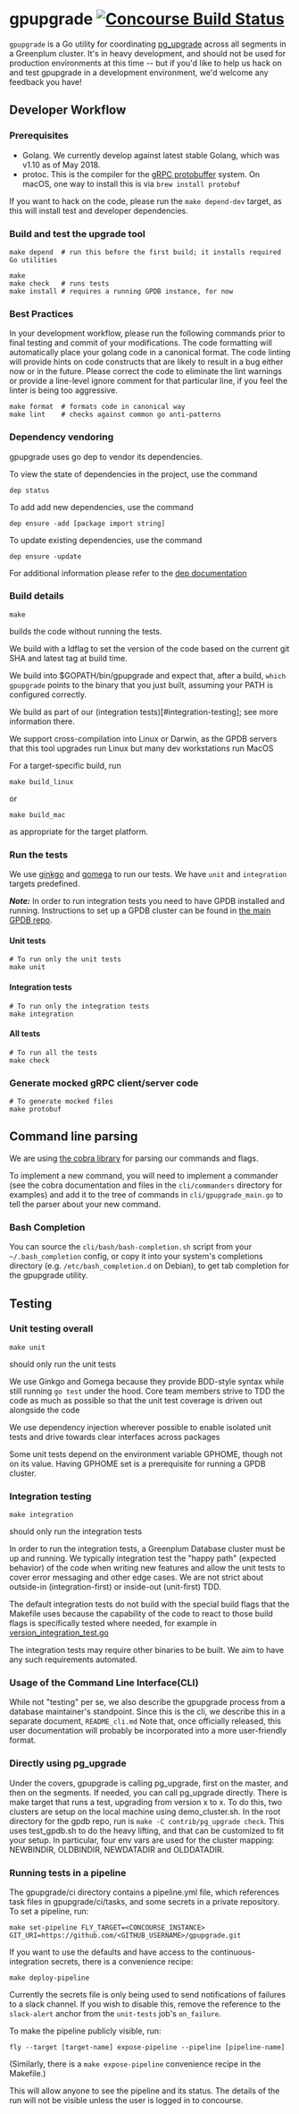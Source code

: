 # gpupgrade [![Concourse Build Status](https://prod.ci.gpdb.pivotal.io/api/v1/teams/main/pipelines/gpupgrade/badge)](https://prod.ci.gpdb.pivotal.io/teams/main/pipelines/gpupgrade)

`gpupgrade` is a Go utility for coordinating
[pg_upgrade](https://www.postgresql.org/docs/current/static/pgupgrade.html)
across all segments in a Greenplum cluster. It's in heavy development, and
should not be used for production environments at this time -- but if you'd like
to help us hack on and test gpupgrade in a development environment, we'd welcome
any feedback you have!

## Developer Workflow

### Prerequisites

- Golang. We currently develop against latest stable Golang, which was v1.10 as of May 2018.
- protoc. This is the compiler for the [gRPC protobuffer](https://grpc.io/) system.
On macOS, one way to install this is via `brew install protobuf`

If you want to hack on the code, please run the `make depend-dev` target, as
this will install test and developer dependencies.

### Build and test the upgrade tool

```
make depend  # run this before the first build; it installs required Go utilities

make
make check   # runs tests
make install # requires a running GPDB instance, for now
```

### Best Practices

In your development workflow, please run the following commands prior to final testing 
and commit of your modifications.  The code formatting will automatically place your
golang code in a canonical format.  The code linting will provide hints on code
constructs that are likely to result in a bug either now or in the future.  Please
correct the code to eliminate the lint warnings or provide a line-level ignore
comment for that particular line, if you feel the linter is being too aggressive. 

```
make format  # formats code in canonical way
make lint    # checks against common go anti-patterns
```

### Dependency vendoring

gpupgrade uses go dep to vendor its dependencies.

To view the state of dependencies in the project, use the command
```
dep status
```

To add add new dependencies, use the command
```
dep ensure -add [package import string]
```

To update existing dependencies, use the command
```
dep ensure -update
```

For additional information please refer to the [dep documentation](https://golang.github.io/dep/docs/daily-dep.html)

### Build details

```
make
```
builds the code without running the tests.

We build with a ldflag to set the version of the code based on the current
git SHA and latest tag at build time.

We build into $GOPATH/bin/gpupgrade and expect that, after a build,
`which gpupgrade` points to the binary that you just built, assuming
your PATH is configured correctly.

We build as part of our (integration tests)[#integration-testing]; see more
information there.

We support cross-compilation into Linux or Darwin, as the GPDB servers that
this tool upgrades run Linux but many dev workstations run MacOS

For a target-specific build, run
```
make build_linux
```
or
```
make build_mac
```
as appropriate for the target platform.

### Run the tests

We use [ginkgo](https://github.com/onsi/ginkgo) and [gomega](https://github.com/onsi/gomega) to run our tests. We have `unit` and `integration` targets predefined.

***Note:*** In order to run integration tests you need to have GPDB installed and running. Instructions to set up a GPDB cluster can be found in [the main GPDB repo](https://github.com/greenplum-db/gpdb).

#### Unit tests
```
# To run only the unit tests
make unit
```
#### Integration tests
```
# To run only the integration tests
make integration
```
#### All tests
```
# To run all the tests
make check
```

### Generate mocked gRPC client/server code
```
# To generate mocked files
make protobuf
```

## Command line parsing

We are using [the cobra library](https://github.com/spf13/cobra) for
parsing our commands and flags.

To implement a new command, you will need to implement a commander (see the cobra documentation and files in the `cli/commanders` directory for examples) and add it to the tree of commands in `cli/gpupgrade_main.go` to tell the parser about your new command.

### Bash Completion

You can source the `cli/bash/bash-completion.sh` script from your
`~/.bash_completion` config, or copy it into your system's completions directory
(e.g.  `/etc/bash_completion.d` on Debian), to get tab completion for the
gpupgrade utility.

## Testing

### Unit testing overall

```
make unit
```
should only run the unit tests

We use Ginkgo and Gomega because they provide BDD-style syntax while still
running `go test` under the hood. Core team members strive to TDD the code as
much as possible so that the unit test coverage is driven out alongside the code

We use dependency injection wherever possible to enable isolated unit tests
and drive towards clear interfaces across packages

Some unit tests depend on the environment variable GPHOME, though not on its value. Having GPHOME set is a prerequisite for running a GPDB cluster.

### Integration testing

```
make integration
```
should only run the integration tests

In order to run the integration tests, a Greenplum Database cluster must be up and
running.
We typically integration test the "happy path" (expected behavior) of the code
when writing new features and allow the unit tests to cover error messaging
and other edge cases. We are not strict about outside-in (integration-first)
or inside-out (unit-first) TDD.

The default integration tests do not build with the special build flags that
the Makefile uses because the capability of the code to react to those build
flags is specifically tested where needed, for example in
[version_integration_test.go](integrations/version_integration_test.go)

The integration tests may require other binaries to be built. We aim to have
any such requirements automated.

### Usage of the Command Line Interface(CLI)

While not "testing" per se, we also describe the gpupgrade process from a database 
maintainer's standpoint.  Since this is the cli, we describe this in a separate
document, ```README_cli.md```  Note that, once officially released, this user
documentation will probably be incorporated into a more user-friendly format.

### Directly using pg_upgrade

Under the covers, gpupgrade is calling pg_upgrade, first on the master, and
then on the segments. If needed, you can call pg_upgrade directly. There is
make target that runs a test, upgrading from version x to x. To do this, two
clusters are setup on the local machine using demo_cluster.sh. In the root
directory for the gpdb repo, run is `make -C contrib/pg_upgrade check`. This
uses test_gpdb.sh to do the heavy lifting, and that can be customized to fit
your setup. In particular, four env vars are used for the cluster mapping:
NEWBINDIR, OLDBINDIR, NEWDATADIR and OLDDATADIR.

### Running tests in a pipeline

The gpupgrade/ci directory contains a pipeline.yml file, which references task
files in gpupgrade/ci/tasks, and some secrets in a private repository. To set a
pipeline, run:

```
make set-pipeline FLY_TARGET=<CONCOURSE_INSTANCE> GIT_URI=https://github.com/<GITHUB_USERNAME>/gpupgrade.git
```

If you want to use the defaults and have access to the continuous-integration
secrets, there is a convenience recipe:

```
make deploy-pipeline
```

Currently the secrets file is only being used to send notifications of failures
to a slack channel. If you wish to disable this, remove the reference to the
`slack-alert` anchor from the `unit-tests` job's `on_failure`.

To make the pipeline publicly visible, run:

```
fly --target [target-name] expose-pipeline --pipeline [pipeline-name]
```

(Similarly, there is a `make expose-pipeline` convenience recipe in the
Makefile.)

This will allow anyone to see the pipeline and its status. The details of the
run will not be visible unless the user is logged in to concourse.

